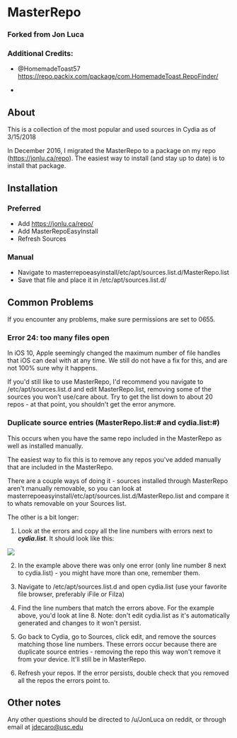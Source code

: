 # MasterRepo

### Forked from Jon Luca
### Additional Credits: 
- @HomemadeToast57 https://repo.packix.com/package/com.HomemadeToast.RepoFinder/

















-
## About
This is a collection of the most popular and used sources in Cydia as of 3/15/2018

In December 2016, I migrated the MasterRepo to a package on my repo (https://jonlu.ca/repo). The easiest way to install (and stay up to date) is to install that package.


## Installation

### Preferred
- Add https://jonlu.ca/repo/
- Add MasterRepoEasyInstall
- Refresh Sources

### Manual

- Navigate to masterrepoeasyinstall/etc/apt/sources.list.d/MasterRepo.list
- Save that file and place it in /etc/apt/sources.list.d/

## Common Problems

If you encounter any problems, make sure permissions are set to 0655.


### Error 24: too many files open

In iOS 10, Apple seemingly changed the maximum number of file handles that iOS can deal with at any time. We still do not have a fix for this, and are not 100% sure why it happens.

If you'd still like to use MasterRepo, I'd recommend you navigate to /etc/apt/sources.list.d and edit MasterRepo.list, removing some of the sources you won't use/care about. Try to get the list down to about 20 repos - at that point, you shouldn't get the error anymore.

### Duplicate source entries (MasterRepo.list:# and cydia.list:#)

This occurs when you have the same repo included in the MasterRepo as well as installed manually.

The easiest way to fix this is to remove any repos you've added manually that are included in the MasterRepo. 

There are a couple ways of doing it - sources installed through MasterRepo aren't manually removable, so you can look at masterrepoeasyinstall/etc/apt/sources.list.d/MasterRepo.list and compare it to whats removable on your Sources list.

The other is a bit longer:

1. Look at the errors and copy all the line numbers with errors next to ***cydia.list***. It should look like this:

<img src="http://i.imgur.com/B97ffgH.png" />

2. In the example above there was only one error (only line number 8 next to cydia.list) - you might have more than one, remember them.

3. Navigate to /etc/apt/sources.list.d and open cydia.list (use your favorite file browser, preferably iFile or Filza)

4. Find the line numbers that match the errors above. For the example above, you'd look at line 8. Note: don't edit cydia.list as it's automatically generated and changes to it won't persist.

5. Go back to Cydia, go to Sources, click edit, and remove the sources matching those line numbers. These errors occur because there are duplicate source entries - removing the repo this way won't remove it from your device. It'll still be in MasterRepo.

6. Refresh your repos. If the error persists, double check that you removed all the repos the errors point to.

## Other notes

Any other questions should be directed to /u/JonLuca on reddit, or through email at jdecaro@usc.edu

